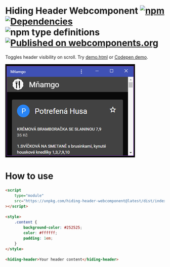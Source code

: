# Hiding Header Webcomponent [![npm](https://img.shields.io/npm/v/hiding-header-webcomponent.svg)](https://www.npmjs.com/package/hiding-header-webcomponent) [![Dependencies](https://img.shields.io/david/FilipChalupa/hiding-header-webcomponent.svg)](https://www.npmjs.com/package/hiding-header-webcomponent?activeTab=dependencies) ![npm type definitions](https://img.shields.io/npm/types/hiding-header-webcomponent.svg) [![Published on webcomponents.org](https://img.shields.io/badge/webcomponents.org-published-blue.svg)](https://www.webcomponents.org/element/hiding-header-webcomponent)

Toggles header visibility on scroll. Try [demo.html](https://filipchalupa.cz/hiding-header-webcomponent/demo.html) or [Codepen demo](https://codepen.io/Onset/project/editor/ZLOYKk).

![UI example](https://raw.githubusercontent.com/FilipChalupa/hiding-header/HEAD/screencast.gif)

# How to use

```html
<script
	type="module"
	src="https://unpkg.com/hiding-header-webcomponent@latest/dist/index.es.js?module"
></script>

<style>
	.content {
		background-color: #252525;
		color: #ffffff;
		padding: 1em;
	}
</style>

<hiding-header>Your header content</hiding-header>
```
